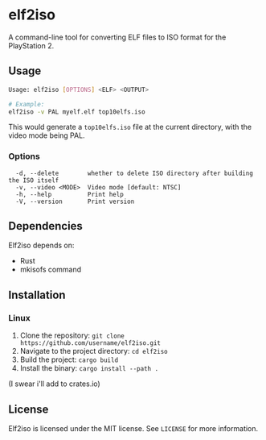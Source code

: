 # elf2iso

A command-line tool for converting ELF files to ISO format for the PlayStation 2.

## Usage

```bash
Usage: elf2iso [OPTIONS] <ELF> <OUTPUT>

# Example:
elf2iso -v PAL myelf.elf top10elfs.iso
```
This would generate a `top10elfs.iso` file at the current directory, with the video mode being PAL.

### Options

```
  -d, --delete        whether to delete ISO directory after building the ISO itself
  -v, --video <MODE>  Video mode [default: NTSC]
  -h, --help          Print help
  -V, --version       Print version
```

## Dependencies

Elf2iso depends on:

- Rust
- mkisofs command

## Installation
### Linux

1. Clone the repository: `git clone https://github.com/username/elf2iso.git`
2. Navigate to the project directory: `cd elf2iso`
3. Build the project: `cargo build`
4. Install the binary: `cargo install --path .`

(I swear i'll add to crates.io)

## License

Elf2iso is licensed under the MIT license. See `LICENSE` for more information.
